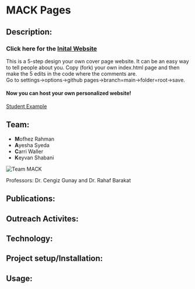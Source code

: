 # MACK Pages
## Description:

### Click here for the [Inital Website](https://techambassadors-ggc.github.io/MACK/)

This is a 5-step design your own cover page website. It can be an easy way to tell people about you.
Copy (fork) your own index.html page and then make the 5 edits in the code where the comments are.<br/>
Go to settings->options->github pages->branch=main->folder=root->save.<br/>
#### Now you can host your own personalized website! <br/>
[Student Example](http://cwaller.altervista.org/TAP/Student1.html)

## Team:
* **M**ofhez Rahman
* **A**yesha Syeda
* **C**arri Waller
* **K**eyvan Shabani

![Team MACK](/path/to/the/screenshot.png)

Professors: Dr. Cengiz Gunay and Dr. Rahaf Barakat

## Publications:

## Outreach Activites:

## Technology:

## Project setup/Installation:

## Usage:
